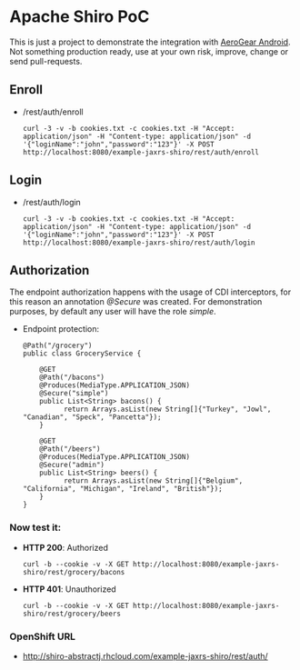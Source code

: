# Apache Shiro PoC

This is just a project to demonstrate the integration with [AeroGear Android](https://github.com/aerogear/aerogear-android-cookbook). Not something production ready, use at your own risk, improve, change or send pull-requests.

## Enroll

- /rest/auth/enroll

      curl -3 -v -b cookies.txt -c cookies.txt -H "Accept: application/json" -H "Content-type: application/json" -d '{"loginName":"john","password":"123"}' -X POST http://localhost:8080/example-jaxrs-shiro/rest/auth/enroll

## Login

- /rest/auth/login

      curl -3 -v -b cookies.txt -c cookies.txt -H "Accept: application/json" -H "Content-type: application/json" -d '{"loginName":"john","password":"123"}' -X POST http://localhost:8080/example-jaxrs-shiro/rest/auth/login

## Authorization

The endpoint authorization happens with the usage of CDI interceptors, for this reason an annotation *@Secure* was created. For demonstration purposes, by default any user will have the role *simple*. 

- Endpoint protection:

      @Path("/grocery")
      public class GroceryService {

          @GET
          @Path("/bacons")
          @Produces(MediaType.APPLICATION_JSON)
          @Secure("simple")
          public List<String> bacons() {
                return Arrays.asList(new String[]{"Turkey", "Jowl", "Canadian", "Speck", "Pancetta"});
          }

          @GET
          @Path("/beers")
          @Produces(MediaType.APPLICATION_JSON)
          @Secure("admin")
          public List<String> beers() {
                return Arrays.asList(new String[]{"Belgium", "California", "Michigan", "Ireland", "British"});
          }
      }

### Now test it:

- **HTTP 200**: Authorized

      curl -b --cookie -v -X GET http://localhost:8080/example-jaxrs-shiro/rest/grocery/bacons

- **HTTP 401**: Unauthorized

      curl -b --cookie -v -X GET http://localhost:8080/example-jaxrs-shiro/rest/grocery/beers

### OpenShift URL

- http://shiro-abstractj.rhcloud.com/example-jaxrs-shiro/rest/auth/

